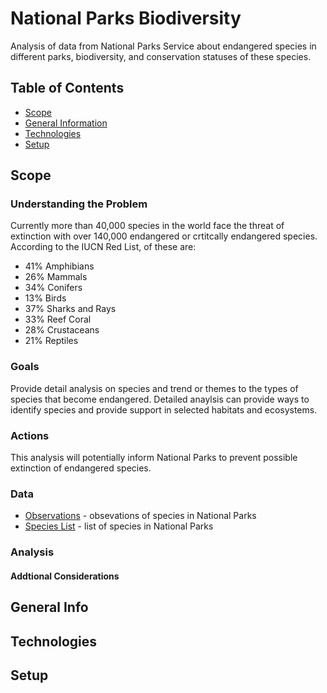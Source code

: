 # National Parks Biodiversity
Analysis of data from National Parks Service about endangered species in different parks, biodiversity, and conservation statuses of these species.

## Table of Contents
* [Scope](#scope)
* [General Information](#general-info)
* [Technologies](#technologies)
* [Setup](#setup)

## Scope

### Understanding the Problem

Currently more than 40,000 species in the world face the threat of extinction with over 140,000 endangered or crtitcally endangered species. According to the IUCN Red List, of these are:
* 41% Amphibians 
* 26% Mammals
* 34% Conifers
* 13% Birds
* 37% Sharks and Rays
* 33% Reef Coral
* 28% Crustaceans
* 21% Reptiles

### Goals

Provide detail analysis on species and trend or themes to the types of species that become endangered. Detailed anaylsis can provide ways to identify species and provide support in selected habitats and ecosystems.

### Actions

This analysis will potentially inform National Parks to prevent possible extinction of endangered species.

### Data

* [Observations](/observations.csv) - obsevations of species in National Parks
* [Species List](/species_info.csv) - list of species in National Parks

### Analysis

#### Addtional Considerations


## General Info


## Technologies


## Setup
